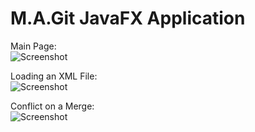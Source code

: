# M.A.Git JavaFX Application

Main Page:<br />
![Screenshot](https://github.com/asaf12355/MAGit/blob/master/M.A.Git%20GUI%20JavaFX/pictures/Main%20Window.png)
<br />

Loading an XML File:<br />
![Screenshot](https://github.com/asaf12355/MAGit/blob/master/M.A.Git%20GUI%20JavaFX/pictures/XML.png)
<br />

Conflict on a Merge:<br />
![Screenshot](https://github.com/asaf12355/MAGit/blob/master/M.A.Git%20GUI%20JavaFX/pictures/Conflict.png)
<br />
